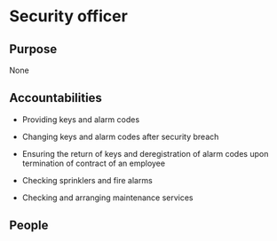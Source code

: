# Security officer 

## Purpose 

None 



## Accountabilities 

* Providing keys and alarm codes

* Changing keys and alarm codes after security breach

* Ensuring the return of keys and deregistration of alarm codes upon termination of contract of an employee

* Checking sprinklers and fire alarms

* Checking and arranging maintenance services

 

## People 

